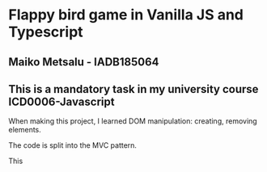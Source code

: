 # Flappy bird game in Vanilla JS and Typescript

## Maiko Metsalu - IADB185064

## This is a mandatory task in my university course ICD0006-Javascript

When making this project, I learned DOM manipulation: creating, removing elements.

The code is split into the MVC pattern.

This
